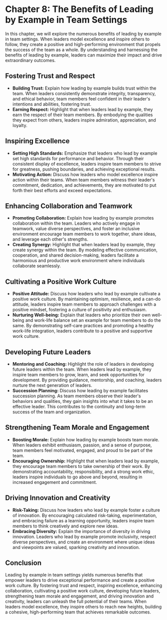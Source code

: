 Chapter 8: The Benefits of Leading by Example in Team Settings
==============================================================

In this chapter, we will explore the numerous benefits of leading by example in team settings. When leaders model excellence and inspire others to follow, they create a positive and high-performing environment that propels the success of the team as a whole. By understanding and harnessing the benefits of leading by example, leaders can maximize their impact and drive extraordinary outcomes.

Fostering Trust and Respect
---------------------------

* **Building Trust:** Explain how leading by example builds trust within the team. When leaders consistently demonstrate integrity, transparency, and ethical behavior, team members feel confident in their leader's intentions and abilities, fostering trust.
* **Earning Respect:** Highlight that when leaders lead by example, they earn the respect of their team members. By embodying the qualities they expect from others, leaders inspire admiration, appreciation, and loyalty.

Inspiring Excellence
--------------------

* **Setting High Standards:** Emphasize that leaders who lead by example set high standards for performance and behavior. Through their consistent display of excellence, leaders inspire team members to strive for greatness, pushing boundaries, and achieving exceptional results.
* **Motivating Action:** Discuss how leaders who model excellence inspire action within their teams. When team members witness their leader's commitment, dedication, and achievements, they are motivated to put forth their best efforts and exceed expectations.

Enhancing Collaboration and Teamwork
------------------------------------

* **Promoting Collaboration:** Explain how leading by example promotes collaboration within the team. Leaders who actively engage in teamwork, value diverse perspectives, and foster an inclusive environment encourage team members to work together, share ideas, and leverage each other's strengths.
* **Creating Synergy:** Highlight that when leaders lead by example, they create synergy within the team. By modeling effective communication, cooperation, and shared decision-making, leaders facilitate a harmonious and productive work environment where individuals collaborate seamlessly.

Cultivating a Positive Work Culture
-----------------------------------

* **Positive Attitude:** Discuss how leaders who lead by example cultivate a positive work culture. By maintaining optimism, resilience, and a can-do attitude, leaders inspire team members to approach challenges with a positive mindset, fostering a culture of positivity and enthusiasm.
* **Nurturing Well-being:** Explain that leaders who prioritize their own well-being and work-life balance set an example for team members to do the same. By demonstrating self-care practices and promoting a healthy work-life integration, leaders contribute to a positive and supportive work culture.

Developing Future Leaders
-------------------------

* **Mentoring and Coaching:** Highlight the role of leaders in developing future leaders within the team. When leaders lead by example, they inspire team members to grow, learn, and seek opportunities for development. By providing guidance, mentorship, and coaching, leaders nurture the next generation of leaders.
* **Succession Planning:** Discuss how leading by example facilitates succession planning. As team members observe their leader's behaviors and qualities, they gain insights into what it takes to be an effective leader. This contributes to the continuity and long-term success of the team and organization.

Strengthening Team Morale and Engagement
----------------------------------------

* **Boosting Morale:** Explain how leading by example boosts team morale. When leaders exhibit enthusiasm, passion, and a sense of purpose, team members feel motivated, engaged, and proud to be part of the team.
* **Encouraging Ownership:** Highlight that when leaders lead by example, they encourage team members to take ownership of their work. By demonstrating accountability, responsibility, and a strong work ethic, leaders inspire individuals to go above and beyond, resulting in increased engagement and commitment.

Driving Innovation and Creativity
---------------------------------

* **Risk-Taking:** Discuss how leaders who lead by example foster a culture of innovation. By encouraging calculated risk-taking, experimentation, and embracing failure as a learning opportunity, leaders inspire team members to think creatively and explore new ideas.
* **Embracing Diversity:** Explain the importance of diversity in driving innovation. Leaders who lead by example promote inclusivity, respect diverse perspectives, and create an environment where unique ideas and viewpoints are valued, sparking creativity and innovation.

Conclusion
----------

Leading by example in team settings yields numerous benefits that empower leaders to drive exceptional performance and create a positive work culture. By fostering trust and respect, inspiring excellence, enhancing collaboration, cultivating a positive work culture, developing future leaders, strengthening team morale and engagement, and driving innovation and creativity, leaders can unleash the full potential of their teams. When leaders model excellence, they inspire others to reach new heights, building a cohesive, high-performing team that achieves remarkable outcomes.
